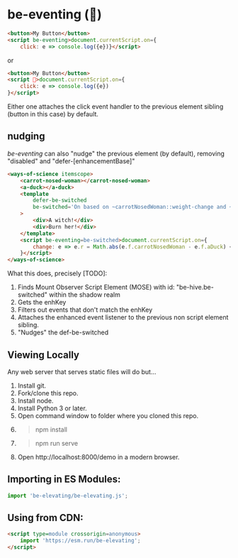 # be-eventing (🏇)

```html
<button>My Button</button>
<script be-eventing>document.currentScript.on={
    click: e => console.log({e})}</script>
```

or

```html
<button>My Button</button>
<script 🏇>document.currentScript.on={
    click: e => console.log({e})
}</script>

```

Either one attaches the click event handler to the previous element sibling (button in this case) by default.

## nudging

*be-eventing* can also "nudge" the previous element (by default), removing "disabled" and "defer-[enhancementBase]"

```html
<ways-of-science itemscope>
    <carrot-nosed-woman></carrot-nosed-woman>
    <a-duck></a-duck>
    <template
        defer-be-switched
        be-switched='On based on ~carrotNosedWoman::weight-change and ~aDuck::molting.'
    >
        <div>A witch!</div>
        <div>Burn her!</div>
    </template>
    <script be-eventing=be-switched>document.currentScript.on={
        change: e => e.r = Math.abs(e.f.carrotNosedWoman - e.f.aDuck) < 10
    }</script>
</ways-of-science>
```

What this does, precisely [TODO]:

1.  Finds Mount Observer Script Element (MOSE) with id:  "be-hive.be-switched" within the shadow realm
2.  Gets the enhKey
3.  Filters out events that don't match the enhKey
4.  Attaches the enhanced event listener to the previous non script element sibling.
5.  "Nudges" the def-be-switched


## Viewing Locally

Any web server that serves static files will do but...

1.  Install git.
2.  Fork/clone this repo.
3.  Install node.
4.  Install Python 3 or later.
5.  Open command window to folder where you cloned this repo.
6.  > npm install
7.  > npm run serve
8.  Open http://localhost:8000/demo in a modern browser.

## Importing in ES Modules:

```JavaScript
import 'be-elevating/be-elevating.js';

```

## Using from CDN:

```html
<script type=module crossorigin=anonymous>
    import 'https://esm.run/be-elevating';
</script>
```

